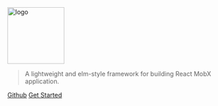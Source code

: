 <img width="128" height="128" alt="logo" src="https://raw.githubusercontent.com/humbirdjs/humbird/gh-pages/bumbirdjs.ico" />

> A lightweight and elm-style framework for building React MobX application.

[Github](https://github.com/humbirdjs/humbird)
[Get Started](/?id=humbird)
